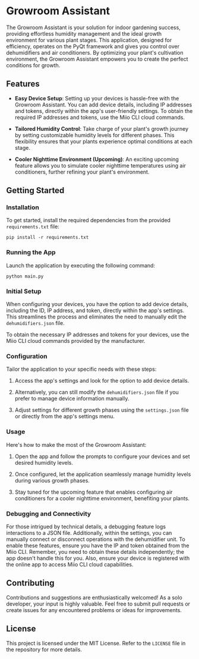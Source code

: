# Growroom Assistant

The Growroom Assistant is your solution for indoor gardening success, providing effortless humidity management and the ideal growth environment for various plant stages. This application, designed for efficiency, operates on the PyQt framework and gives you control over dehumidifiers and air conditioners. By optimizing your plant's cultivation environment, the Growroom Assistant empowers you to create the perfect conditions for growth.

## Features

- **Easy Device Setup**: Setting up your devices is hassle-free with the Growroom Assistant. You can add device details, including IP addresses and tokens, directly within the app's user-friendly settings. To obtain the required IP addresses and tokens, use the Miio CLI cloud commands.

- **Tailored Humidity Control**: Take charge of your plant's growth journey by setting customizable humidity levels for different phases. This flexibility ensures that your plants experience optimal conditions at each stage.

- **Cooler Nighttime Environment (Upcoming)**: An exciting upcoming feature allows you to simulate cooler nighttime temperatures using air conditioners, further refining your plant's environment.

## Getting Started

### Installation

To get started, install the required dependencies from the provided `requirements.txt` file:

```shell
pip install -r requirements.txt
```

### Running the App

Launch the application by executing the following command:

```shell
python main.py
```

### Initial Setup

When configuring your devices, you have the option to add device details, including the ID, IP address, and token, directly within the app's settings. This streamlines the process and eliminates the need to manually edit the `dehumidifiers.json` file.

To obtain the necessary IP addresses and tokens for your devices, use the Miio CLI cloud commands provided by the manufacturer.

### Configuration

Tailor the application to your specific needs with these steps:

1. Access the app's settings and look for the option to add device details.

2. Alternatively, you can still modify the `dehumidifiers.json` file if you prefer to manage device information manually.

3. Adjust settings for different growth phases using the `settings.json` file or directly from the app's settings menu.

### Usage

Here's how to make the most of the Growroom Assistant:

1. Open the app and follow the prompts to configure your devices and set desired humidity levels.

2. Once configured, let the application seamlessly manage humidity levels during various growth phases.

3. Stay tuned for the upcoming feature that enables configuring air conditioners for a cooler nighttime environment, benefiting your plants.

### Debugging and Connectivity

For those intrigued by technical details, a debugging feature logs interactions to a JSON file. Additionally, within the settings, you can manually connect or disconnect operations with the dehumidifier unit. To enable these features, ensure you have the IP and token obtained from the Miio CLI. Remember, you need to obtain these details independently; the app doesn't handle this for you. Also, ensure your device is registered with the online app to access Miio CLI cloud capabilities.

## Contributing

Contributions and suggestions are enthusiastically welcomed! As a solo developer, your input is highly valuable. Feel free to submit pull requests or create issues for any encountered problems or ideas for improvements.

## License

This project is licensed under the MIT License. Refer to the `LICENSE` file in the repository for more details.